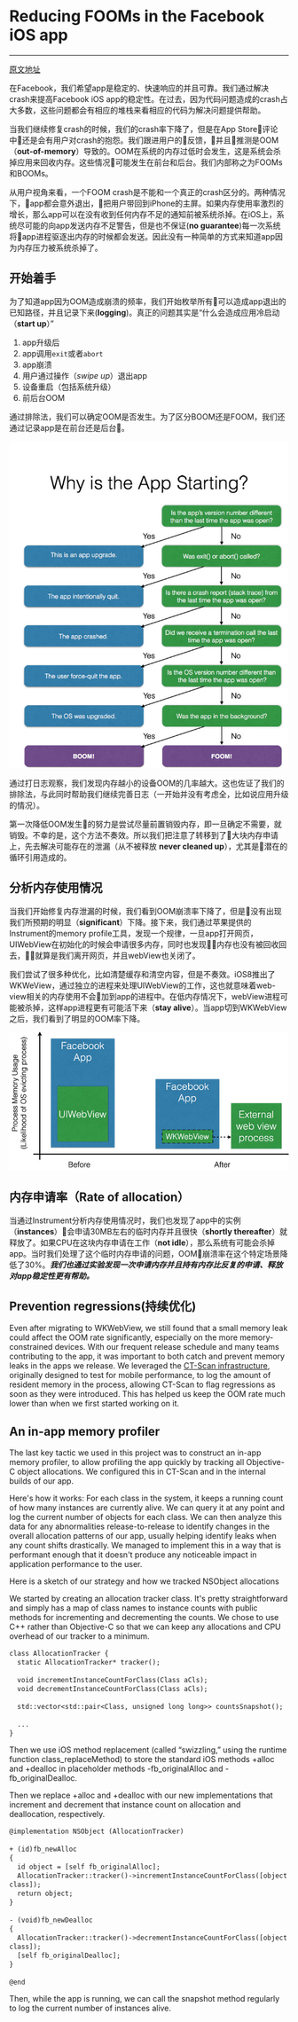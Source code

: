 # Reducing FOOMs in the Facebook iOS app
------

[原文地址](https://code.facebook.com/posts/1146930688654547/reducing-fooms-in-the-facebook-ios-app/)

在Facebook，我们希望app是稳定的、快速响应的并且可靠。我们通过解决crash来提高Facebook iOS app的稳定性。在过去，因为代码问题造成的crash占大多数，这些问题都会有相应的堆栈来看相应的代码为解决问题提供帮助。

当我们继续修复crash的时候，我们的crash率下降了，但是在App Store评论中还是会有用户对crash的抱怨。我们跟进用户的反馈，并且推测是OOM（**out-of-memory**）导致的。OOM在系统的内存过低时会发生，这是系统会杀掉应用来回收内存。这些情况可能发生在前台和后台。我们内部称之为FOOMs和BOOMs。

从用户视角来看，一个FOOM crash是不能和一个真正的crash区分的。两种情况下，app都会意外退出，把用户带回到iPhone的主屏。如果内存使用率激烈的增长，那么app可以在没有收到任何内存不足的通知前被系统杀掉。在iOS上，系统尽可能的向app发送内存不足警告，但是也不保证(**no guarantee**)每一次系统将app进程驱逐出内存的时候都会发送。因此没有一种简单的方式来知道app因为内存压力被系统杀掉了。


## 开始着手

为了知道app因为OOM造成崩溃的频率，我们开始枚举所有可以造成app退出的已知路径，并且记录下来(**logging**)。真正的问题其实是“什么会造成应用冷启动（**start up**）”

1. app升级后
2. app调用```exit```或者```abort```
3. app崩溃
4. 用户通过操作（*swipe up*）退出app
5. 设备重启（包括系统升级）
6. 前后台OOM

通过排除法，我们可以确定OOM是否发生。为了区分BOOM还是FOOM，我们还通过记录app是在前台还是后台。

![Why is the App Starting](./images/OOM1.jpg)

通过打日志观察，我们发现内存越小的设备OOM的几率越大。这也佐证了我们的排除法，与此同时帮助我们继续完善日志（一开始并没有考虑全，比如说应用升级的情况）。

第一次降低OOM发生的努力是尝试尽量前置销毁内存，即一旦确定不需要，就销毁。不幸的是，这个方法不奏效。所以我们把注意了转移到了大块内存申请上，先去解决可能存在的泄漏（从不被释放 **never cleaned up**），尤其是潜在的循环引用造成的。

## 分析内存使用情况

当我们开始修复内存泄漏的时候，我们看到OOM崩溃率下降了，但是没有出现我们所预期的明显（**significant**）下降。接下来，我们通过苹果提供的Instrument的memory profile工具，发现一个规律，一旦app打开网页，UIWebView在初始化的时候会申请很多内存，同时也发现内存也没有被回收回去，就算是我们离开网页，并且webView也关闭了。

我们尝试了很多种优化，比如清楚缓存和清空内容，但是不奏效。iOS8推出了WKWeView，通过独立的进程来处理UIWebView的工作，这也就意味着web-view相关的内存使用不会加到app的进程中。在低内存情况下，webView进程可能被杀掉，这样app进程更有可能活下来（**stay alive**）。当app切到WKWebView之后，我们看到了明显的OOM率下降。

![](./images/OOM2.jpg)

## 内存申请率（**Rate of allocation**）

当通过Instrument分析内存使用情况时，我们也发现了app中的实例（**instances**）会申请30MB左右的临时内存并且很快（**shortly thereafter**）就释放了。如果CPU在这块内存申请在工作（**not idle**），那么系统有可能会杀掉app。当时我们处理了这个临时内存申请的问题，OOM崩溃率在这个特定场景降低了30%。***我们也通过实验发现一次申请内存并且持有内存比反复的申请、释放对app稳定性更有帮助。***

## Prevention regressions(持续优化)
Even after migrating to WKWebView, we still found that a small memory leak could affect the OOM rate significantly, especially on the more memory-constrained devices. With our frequent release schedule and many teams contributing to the app, it was important to both catch and prevent memory leaks in the apps we release. We leveraged the [CT-Scan infrastructure](https://code.facebook.com/posts/924676474230092/mobile-performance-tooling-infrastructure-at-facebook/?pnref=story), originally designed to test for mobile performance, to log the amount of resident memory in the process, allowing CT-Scan to flag regressions as soon as they were introduced. This has helped us keep the OOM rate much lower than when we first started working on it.

## An in-app memory profiler

The last key tactic we used in this project was to construct an in-app memory profiler, to allow profiling the app quickly by tracking all Objective-C object allocations. We configured this in CT-Scan and in the internal builds of our app.

Here's how it works: For each class in the system, it keeps a running count of how many instances are currently alive. We can query it at any point and log the current number of objects for each class. We can then analyze this data for any abnormalities release-to-release to identify changes in the overall allocation patterns of our app, usually helping identify leaks when any count shifts drastically. We managed to implement this in a way that is performant enough that it doesn't produce any noticeable impact in application performance to the user.

Here is a sketch of our strategy and how we tracked NSObject allocations

We started by creating an allocation tracker class. It's pretty straightforward and simply has a map of class names to instance counts with public methods for incrementing and decrementing the counts. We chose to use C++ rather than Objective-C so that we can keep any allocations and CPU overhead of our tracker to a minimum.

```
class AllocationTracker {
  static AllocationTracker* tracker();

  void incrementInstanceCountForClass(Class aCls);
  void decrementInstanceCountForClass(Class aCls);

  std::vector<std::pair<Class, unsigned long long>> countsSnapshot();

  ...
}
```

Then we use iOS method replacement (called “swizzling,” using the runtime function class_replaceMethod) to store the standard iOS methods +alloc and +dealloc in placeholder methods -fb_originalAlloc and -fb_originalDealloc.

Then we replace +alloc and +dealloc with our new implementations that increment and decrement that instance count on allocation and deallocation, respectively.

```
@implementation NSObject (AllocationTracker)

+ (id)fb_newAlloc
{
  id object = [self fb_originalAlloc];
  AllocationTracker::tracker()->incrementInstanceCountForClass([object class]);
  return object;
}

- (void)fb_newDealloc
{
  AllocationTracker::tracker()->decrementInstanceCountForClass([object class]);
  [self fb_originalDealloc];
}

@end
```

Then, while the app is running, we can call the snapshot method regularly to log the current number of instances alive.
